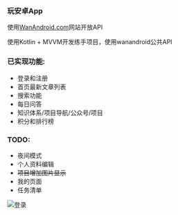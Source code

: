 
### 玩安卓App

使用[WanAndroid.com](https://www.wanandroid.com/)网站开放API

使用Kotlin + MVVM开发练手项目，使用wanandroid公共API

### 已实现功能:

- 登录和注册
- 首页最新文章列表
- 搜索功能
- 每日问答
- 知识体系/项目导航/公众号/项目
- 积分和排行榜

### TODO:
- 夜间模式
- 个人资料编辑
- ~~项目增加图片显示~~
- 我的页面
- 任务清单


![登录](https://gitee.com/yuaihen/wcdxg/raw/master/pic/preview.png)

